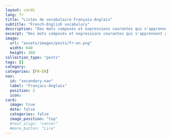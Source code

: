 ```yaml
---
layout: cards
lang: fr
title: "Listes de vocabulaire Français-Anglais"
subtitle: "French-English vocabulary"
description: "Des mots composés et expressions courantes qui s'apprennent généralement par la pratique."
excerpt: "Des mots composés et expressions courantes qui s'apprennent généralement par la pratique."
image:
  url: "assets/images/posts/fr-en.png"
  width: 640
  height: 360
collection_type: "posts"
tags: []
category:
categories: [FR-EN]
nav:
  id: "secondary-nav"
  label: "Français-Anglais"
  position: 2
  icon:
card:
  image: true
  date: false
  categories: false
  image_position: "top"
  #text_align: "center"
  #more_button: "Lire"
---
```

